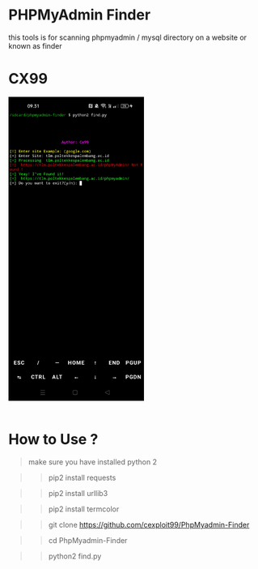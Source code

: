 # PHPMyAdmin Finder
this tools is for scanning phpmyadmin / mysql directory on a website or known as finder
# CX99

<img src="https://github.com/cexploit99/PhpMyadmin-Finder/blob/main/phpmyadmin.jpg" height="600"/>
<br><br>

# How to Use ?
> make sure you have installed python 2

>> pip2 install requests

>> pip2 install urllib3

>> pip2 install termcolor

>> git clone https://github.com/cexploit99/PhpMyadmin-Finder

>> cd PhpMyadmin-Finder

>> python2 find.py
